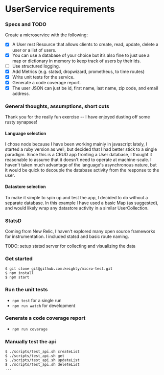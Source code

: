 # UserService requirements

### Specs and TODO

Create a microservice with the following:
* [X] A User rest Resource that allows clients to create, read, update, delete a user or a list of users.
* [X] You can use a database of your choice but it’s also fine to just use a map or dictionary in memory to keep track of users by their ids.
* [ ] Use structured logging.
* [X] Add Metrics (e.g. statsd, dropwizard, prometheus, to time routes)
* [X] Write unit tests for the service.
* [X] Generate a code coverage report.
* [X] The user JSON can just be id, first name, last name, zip code, and email address.

### General thoughts, assumptions, short cuts

Thank you for the really fun exercise -- I have enjoyed dusting off some rusty synapses! 

#### Language selection
I chose node because I have been working mainly in javascript lately, I started a ruby version as well, but decided that I had better stick to a single paradigm. Since this is a CRUD app fronting a User database, I thought it reasonable to assume that it doesn't need to operate at machine-scale. I haven't taken much advantage of the language's asynchronous nature, but it would be quick to decouple the database activity from the response to the user.

#### Datastore selection
To make it simple to spin up and test the app, I decided to do without a separate database. In this example I have used a basic Map (as suggested), and would likely wrap any datastore activity in a similar UserCollection.

### StatsD
Coming from New Relic, I haven't explored many open source frameworks for instrumentation. I included statsd and basic route naming.

TODO: setup statsd server for collecting and visualizing the data

### Get started

```
$ git clone git@github.com:keighty/micro-test.git
$ npm install
$ npm start
```

### Run the unit tests

* `npm test` for a single run
* `npm run watch` for development

### Generate a code coverage report

* `npm run coverage`

### Manually test the api

```
$ ./scripts/test_api.sh createList
$ ./scripts/test_api.sh get
$ ./scripts/test_api.sh updateList
$ ./scripts/test_api.sh deleteList
...
```

